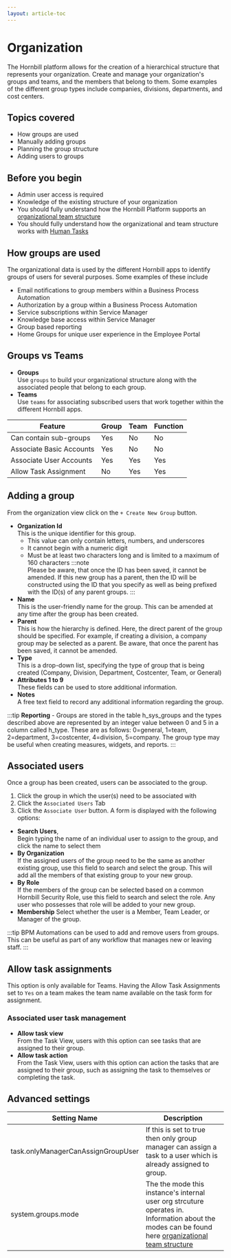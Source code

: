 ```yaml
---
layout: article-toc
---
```

# Organization
The Hornbill platform allows for the creation of a hierarchical structure that represents your organization. Create and manage your organization's groups and teams, and the members that belong to them. Some examples of the different group types include companies, divisions, departments, and cost centers. 

## Topics covered
* How groups are used
* Manually adding groups
* Planning the group structure
* Adding users to groups

## Before you begin
* Admin user access is required
* Knowledge of the existing structure of your organization
* You should fully understand how the Hornbill Platform supports an [organizational team structure](/esp-fundamentals/core-capabilities/organization-and-teams)
* You should fully understand how the organizational and team structure works with [Human Tasks](/esp-fundamentals/core-capabilities/human-tasks)

## How groups are used
 The organizational data is used by the different Hornbill apps to identify groups of users for several purposes. Some examples of these include

* Email notifications to group members within a Business Process Automation
* Authorization by a group within a Business Process Automation
* Service subscriptions within Service Manager
* Knowledge base access within Service Manager
* Group based reporting
* Home Groups for unique user experience in the Employee Portal

<!--
## Deciding on your organization and team structure in Hornbill

Generically, organizational structures define the way in which an organization arranges its people, resources, and communication lines to achieve its goals.  Hornbill has the facility to model your entire organization structure if you wanted to, but, in most cases, this will not be desirable as it will most likely over-complicate setting up Hornbill for your initial needs. 

Learn more about [Common organizational structures](/core-capabilities/organization-and-teams#common-types-of-organizational-structure)

It is critical to understand your company's organizational structure (or part thereof) in the context of what you are using Hornbill for, especially in the context of how you will be using Hornbill to orchestrate and manage the flow of work in relation to your people. 

How you organize your Functional/Assignment teams are important to the way in which you will work, and especially for the way in which you want your workflow automation to work. 

In the case where you are using Hornbill for workloads that support others within your organization, then set up an Organizational structure that you can place your end (supported) users into, in order that your teams recognize your internal people and company structure.

As a general rule, you should aim to keep your organizational and team structures as simple as possible and favor flatness over a complicated hierarchy. It's not a requirement that you model your organization's actual structure in Hornbill, it is only a requirement you model what makes sense to the way you want to work with Hornbill in the context of your organization.

:::warning
Once you have defined your organizational structure, many other parts of Hornbill depend on that structure to function. Using that structure will store data (things like assignments, ownership, sharing, access controls, etc) that all depend on that structure.  You should keep in mind that the structure you choose is not easily malleable once defined, and substantially changing this structure after the fact can be difficult, time consuming, and error-prone, and things may not work as expected after poorly planned changes. 
:::
-->

## Groups vs Teams
* **Groups** <br> Use `groups` to build your organizational structure along with the associated people that belong to each group.
* **Teams** <br> Use `teams` for associating subscribed users that work together within the different Hornbill apps.

|Feature|Group|Team|Function|
|-|-|-|-|
|Can contain sub-groups|Yes|No|No|
|Associate Basic Accounts|Yes|No|No|
|Associate User Accounts|Yes|Yes|Yes|
|Allow Task Assignment|No|Yes|Yes|

## Adding a group

From the organization view click on the `+ Create New Group` button.

* **Organization Id**<br>This is the unique identifier for this group. 
    * This value can only contain letters, numbers, and underscores
    * It cannot begin with a numeric digit
    * Must be at least two characters long and is limited to a maximum of 160 characters
    :::note  
    Please be aware, that once the ID has been saved, it cannot be amended. If this new group has a parent, then the ID will be constructed using the ID that you specify as well as being prefixed with the ID(s) of any parent groups.
    :::
* **Name**<br>This is the user-friendly name for the group. This can be amended at any time after the group has been created.
* **Parent**<br>This is how the hierarchy is defined. Here, the direct parent of the group should be specified. For example, if creating a division, a company group may be selected as a parent. Be aware, that once the parent has been saved, it cannot be amended.
* **Type**<br>This is a drop-down list, specifying the type of group that is being created (Company, Division, Department, Costcenter, Team, or General)
* **Attributes 1 to 9**<br>These fields can be used to store additional information. 
* **Notes**<br>A free text field to record any additional information regarding the group.

:::tip
**Reporting** - Groups are stored in the table h_sys_groups and the types described above are represented by an integer value between 0 and 5 in a column called h_type. These are as follows: 0=general, 1=team, 2=department, 3=costcenter, 4=division, 5=company. The group type may be useful when creating measures, widgets, and reports.
:::

## Associated users
Once a group has been created, users can be associated to the group.

1. Click the group in which the user(s) need to be associated with
1. Click the `Associated Users` Tab
1. Click the `Associate User` button. A form is displayed with the following options:

* **Search Users**,<br>Begin typing the name of an individual user to assign to the group, and click the name to select them
* **By Organization**<br>If the assigned users of the group need to be the same as another existing group, use this field to search and select the group. This will add all the members of that existing group to your new group.
* **By Role**<br>If the members of the group can be selected based on a common Hornbill Security Role, use this field to search and select the role. Any user who possesses that role will be added to your new group.
* **Membership** Select whether the user is a Member, Team Leader, or Manager of the group.

:::tip
BPM Automations can be used to add and remove users from groups. This can be useful as part of any workflow that manages new or leaving staff.
:::

## Allow task assignments
This option is only available for Teams.  Having the Allow Task Assignments set to `Yes` on a team makes the team name available on the task form for assignment.

### Associated user task management
* **Allow task view**<br>From the Task View, users with this option can see tasks that are assigned to their group.
* **Allow task action**<br>From the Task View, users with this option can action the tasks that are assigned to their group, such as assigning the task to themselves or completing the task.

## Advanced settings
|Setting Name|Description|
|-|-|
|task.onlyManagerCanAssignGroupUser|If this is set to true then only group manager can assign a task to a user which is already assigned to group.|
|system.groups.mode|The the mode this instance's internal user org strcuture operates in. Information about the modes can be found here [organizational team structure](/esp-fundamentals/core-capabilities/organization-and-teams#organization-structure-implementation-strategy)|

